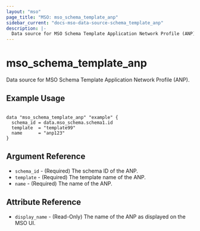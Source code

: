 ```yaml
---
layout: "mso"
page_title: "MSO: mso_schema_template_anp"
sidebar_current: "docs-mso-data-source-schema_template_anp"
description: |-
  Data source for MSO Schema Template Application Network Profile (ANP).
---
```


# mso_schema_template_anp #

Data source for MSO Schema Template Application Network Profile (ANP).

## Example Usage ##

```hcl

data "mso_schema_template_anp" "example" {
  schema_id = data.mso_schema.schema1.id
  template  = "template99"
  name      = "anp123"
}

```

## Argument Reference ##

* `schema_id` - (Required) The schema ID of the ANP.
* `template` - (Required) The template name of the ANP.
* `name` - (Required) The name of the ANP.

## Attribute Reference ##

* `display_name` - (Read-Only) The name of the ANP as displayed on the MSO UI.
